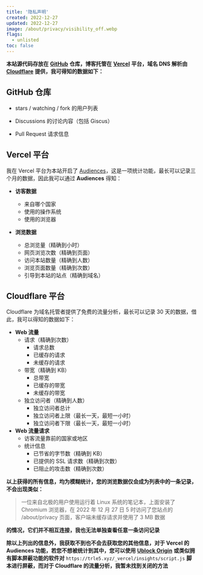 ```yaml
---
title: '隐私声明'
created: 2022-12-27
updated: 2022-12-27
image: /about/privacy/visibility_off.webp
flags:
  - unlisted
toc: false
---
```


**本站源代码存放在** [**GitHub**](https://github.com/interstellar750/hexo_s/) **仓库，博客托管在** [**Vercel**](https://vercel.com/) **平台，域名 DNS 解析由** [**Cloudflare**](https://www.cloudflare.com/) **提供，我可得知的数据如下：**

## GitHub 仓库

- stars / watching / fork 的用户列表

- Discussions 的讨论内容（包括 Giscus）

- Pull Request 请求信息

## Vercel 平台

我在 Vercel 平台为本站开启了 [Audiences](https://vercel.com/docs/concepts/analytics/audiences/)，这是一项统计功能，最长可以记录三个月的数据，因此我可以通过 **Audiences** 得知：

- **访客数据**
  - 来自哪个国家
  - 使用的操作系统
  - 使用的浏览器

- **浏览数据**
  - 总浏览量（精确到小时）
  - 网页浏览次数（精确到页面）
  - 访问本站数量（精确到人数）
  - 浏览页面数量（精确到次数）
  - 引导到本站的站点（精确到域名）

## Cloudflare 平台

Cloudflare 为域名托管者提供了免费的流量分析，最长可以记录 30 天的数据，借此，我可以得知的数据如下：

- **Web 流量**
  - 请求（精确到次数）
    - 请求总数
    - 已缓存的请求
    - 未缓存的请求
  - 带宽（精确到 KB）
    - 总带宽
    - 已缓存的带宽
    - 未缓存的带宽
  - 独立访问者（精确到人数）
    - 独立访问者总计 
    - 独立访问者上限（最长一天，最短一小时）
    - 独立访问者下限（最长一天，最短一小时）
- **Web 流量请求**
  - 访客流量靠前的国家或地区
  - 统计信息
    - 已节省的字节数（精确到 KB）
    - 已提供的 SSL 请求数（精确到次数）
    - 已阻止的攻击数（精确到次数）

**以上获得的所有信息，均为模糊统计，您的浏览数据仅会成为列表中的一条记录，不会出现类似：**

> 一位来自北极的用户使用运行着 Linux 系统的笔记本，上面安装了 Chromium 浏览器，在 2022 年 12 月 27 日 5 时访问了您站点的 /about/privacy 页面，客户端未缓存请求并使用了 3 MB 数据

**的情况，它们并不相互连接，我也无法单独查看任意一条访问记录**

**除以上列出的信息外，我获取不到也不会去获取您的其他信息，对于 Vercel 的 Audiences 功能，若您不想被统计到其中，您可以使用** [**Ublock Origin**](https://ublockorigin.com/) **或类似拥有脚本屏蔽功能的软件对** `https://trle5.xyz/_vercel/insights/script.js` **脚本进行屏蔽，而对于 Cloudflare 的流量分析，我暂未找到关闭的方法**
